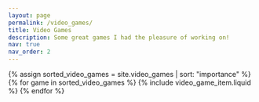 ```yaml
---
layout: page
permalink: /video_games/
title: Video Games
description: Some great games I had the pleasure of working on!
nav: true
nav_order: 2
---
```


<!-- pages/video_games.md -->
<div class="video-games">
  {% assign sorted_video_games = site.video_games | sort: "importance" %}
  
  <div class="video-games-list">
    {% for game in sorted_video_games %}
      {% include video_game_item.liquid %}
    {% endfor %}
  </div>
</div>